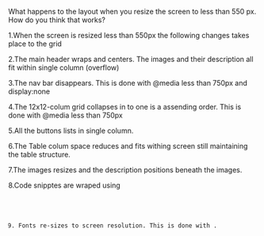 What happens to the layout when you resize the screen to less than 550 px. How do you think that works?

  1.When the screen is resized less than 550px the following changes takes place to the grid
  
  2.The main header wraps and centers. The images and their description all fit within single column (overflow)

  
  3.The nav bar disappears. 
    This is done with @media less than 750px and display:none 
  
  4.The 12x12-colum grid collapses in to one is a assending order. 
    This is done with @media less than 750px
  
  5.All the buttons lists in single column.
  
  6.The Table colum space reduces and fits withing screen still maintaining the table structure.

  7.The images resizes and the description positions beneath the images.
  
  8.Code snipptes are wraped using <pre><code>

  9. Fonts re-sizes to screen resolution.
    This is done with <rems>.